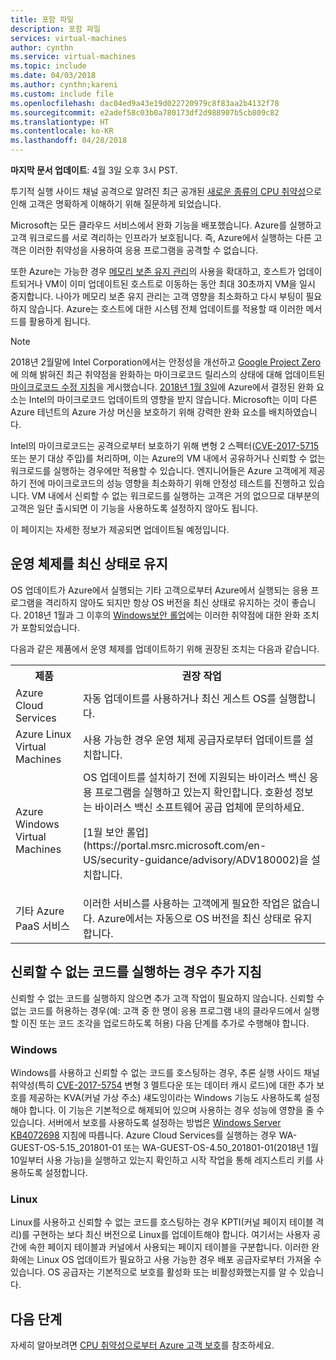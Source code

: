 ```yaml
---
title: 포함 파일
description: 포함 파일
services: virtual-machines
author: cynthn
ms.service: virtual-machines
ms.topic: include
ms.date: 04/03/2018
ms.author: cynthn;kareni
ms.custom: include file
ms.openlocfilehash: dac04ed9a43e19d022720979c8f83aa2b4132f78
ms.sourcegitcommit: e2adef58c03b0a780173df2d988907b5cb809c82
ms.translationtype: HT
ms.contentlocale: ko-KR
ms.lasthandoff: 04/28/2018
---
```

**마지막 문서 업데이트**: 4월 3일 오후 3시 PST.

투기적 실행 사이드 채널 공격으로 알려진 최근 공개된 [새로운 종류의 CPU 취약성](https://portal.msrc.microsoft.com/en-US/security-guidance/advisory/ADV180002)으로 인해 고객은 명확하게 이해하기 위해 질문하게 되었습니다.  

Microsoft는 모든 클라우드 서비스에서 완화 기능을 배포했습니다. Azure를 실행하고 고객 워크로드를 서로 격리하는 인프라가 보호됩니다.  즉, Azure에서 실행하는 다른 고객은 이러한 취약성을 사용하여 응용 프로그램을 공격할 수 없습니다.

또한 Azure는 가능한 경우 [메모리 보존 유지 관리](https://docs.microsoft.com/azure/virtual-machines/windows/maintenance-and-updates#memory-preserving-maintenance)의 사용을 확대하고, 호스트가 업데이트되거나 VM이 이미 업데이트된 호스트로 이동하는 동안 최대 30초까지 VM을 일시 중지합니다.  나아가 메모리 보존 유지 관리는 고객 영향을 최소화하고 다시 부팅이 필요하지 않습니다.  Azure는 호스트에 대한 시스템 전체 업데이트를 적용할 때 이러한 메서드를 활용하게 됩니다.

> [!NOTE] 
> 2018년 2월말에 Intel Corporation에서는 안정성을 개선하고 [Google Project Zero](https://googleprojectzero.blogspot.com/2018/01/reading-privileged-memory-with-side.html)에 의해 밝혀진 최근 취약점을 완화하는 마이크로코드 릴리스의 상태에 대해 업데이트된 [마이크로코드 수정 지침](https://newsroom.intel.com/wp-content/uploads/sites/11/2018/03/microcode-update-guidance.pdf)을 게시했습니다. [2018년 1월 3일](https://azure.microsoft.com/blog/securing-azure-customers-from-cpu-vulnerability/)에 Azure에서 결정된 완화 요소는 Intel의 마이크로코드 업데이트의 영향을 받지 않습니다. Microsoft는 이미 다른 Azure 테넌트의 Azure 가상 머신을 보호하기 위해 강력한 완화 요소를 배치하였습니다.  
>
> Intel의 마이크로코드는 공격으로부터 보호하기 위해 변형 2 스펙터([CVE-2017-5715](https://www.cve.mitre.org/cgi-bin/cvename.cgi?name=2017-5715) 또는 분기 대상 주입)를 처리하며, 이는 Azure의 VM 내에서 공유하거나 신뢰할 수 없는 워크로드를 실행하는 경우에만 적용할 수 있습니다. 엔지니어들은 Azure 고객에게 제공하기 전에 마이크로코드의 성능 영향을 최소화하기 위해 안정성 테스트를 진행하고 있습니다.  VM 내에서 신뢰할 수 없는 워크로드를 실행하는 고객은 거의 없으므로 대부분의 고객은 일단 출시되면 이 기능을 사용하도록 설정하지 않아도 됩니다. 
>
> 이 페이지는 자세한 정보가 제공되면 업데이트될 예정입니다.  






## <a name="keeping-your-operating-systems-up-to-date"></a>운영 체제를 최신 상태로 유지

OS 업데이트가 Azure에서 실행되는 기타 고객으로부터 Azure에서 실행되는 응용 프로그램을 격리하지 않아도 되지만 항상 OS 버전을 최신 상태로 유지하는 것이 좋습니다. 2018년 1월과 그 이후의 [Windows보안 롤업](https://portal.msrc.microsoft.com/en-US/security-guidance/advisory/ADV180002)에는 이러한 취약점에 대한 완화 조치가 포함되었습니다.

다음과 같은 제품에서 운영 체제를 업데이트하기 위해 권장된 조치는 다음과 같습니다. 

<table>
<tr>
<th>제품</th> <th>권장 작업 </th>
</tr>
<tr>
<td>Azure Cloud Services </td>  <td>자동 업데이트를 사용하거나 최신 게스트 OS를 실행합니다.</td>
</tr>
<tr>
<td>Azure Linux Virtual Machines</td> <td>사용 가능한 경우 운영 체제 공급자로부터 업데이트를 설치합니다. </td>
</tr>
<tr>
<td>Azure Windows Virtual Machines </td> <td>OS 업데이트를 설치하기 전에 지원되는 바이러스 백신 응용 프로그램을 실행하고 있는지 확인합니다. 호환성 정보는 바이러스 백신 소프트웨어 공급 업체에 문의하세요.<p> [1월 보안 롤업](https://portal.msrc.microsoft.com/en-US/security-guidance/advisory/ADV180002)을 설치합니다. </p></td>
</tr>
<tr>
<td>기타 Azure PaaS 서비스</td> <td>이러한 서비스를 사용하는 고객에게 필요한 작업은 없습니다. Azure에서는 자동으로 OS 버전을 최신 상태로 유지합니다. </td>
</tr>
</table>

## <a name="additional-guidance-if-you-are-running-untrusted-code"></a>신뢰할 수 없는 코드를 실행하는 경우 추가 지침 

신뢰할 수 없는 코드를 실행하지 않으면 추가 고객 작업이 필요하지 않습니다. 신뢰할 수 없는 코드를 허용하는 경우(예: 고객 중 한 명이 응용 프로그램 내의 클라우드에서 실행할 이진 또는 코드 조각을 업로드하도록 허용) 다음 단계를 추가로 수행해야 합니다.  


### <a name="windows"></a>Windows 
Windows를 사용하고 신뢰할 수 없는 코드를 호스팅하는 경우, 추론 실행 사이드 채널 취약성(특히 [CVE-2017-5754](https://www.cve.mitre.org/cgi-bin/cvename.cgi?name=2017-5754) 변형 3 멜트다운 또는 데이터 캐시 로드)에 대한 추가 보호를 제공하는 KVA(커널 가상 주소) 섀도잉이라는 Windows 기능도 사용하도록 설정해야 합니다. 이 기능은 기본적으로 해제되어 있으며 사용하는 경우 성능에 영향을 줄 수 있습니다. 서버에서 보호를 사용하도록 설정하는 방법은 [Windows Server KB4072698](https://support.microsoft.com/help/4072698/windows-server-guidance-to-protect-against-the-speculative-execution) 지침에 따릅니다. Azure Cloud Services를 실행하는 경우 WA-GUEST-OS-5.15_201801-01 또는 WA-GUEST-OS-4.50_201801-01(2018년 1월 10일부터 사용 가능)을 실행하고 있는지 확인하고 시작 작업을 통해 레지스트리 키를 사용하도록 설정합니다.


### <a name="linux"></a>Linux
Linux를 사용하고 신뢰할 수 없는 코드를 호스팅하는 경우 KPTI(커널 페이지 테이블 격리)를 구현하는 보다 최신 버전으로 Linux를 업데이트해야 합니다. 여기서는 사용자 공간에 속한 페이지 테이블과 커널에서 사용되는 페이지 테이블을 구분합니다. 이러한 완화에는 Linux OS 업데이트가 필요하고 사용 가능한 경우 배포 공급자로부터 가져올 수 있습니다. OS 공급자는 기본적으로 보호를 활성화 또는 비활성화했는지를 알 수 있습니다.



## <a name="next-steps"></a>다음 단계

자세히 알아보려면 [CPU 취약성으로부터 Azure 고객 보호](https://azure.microsoft.com/blog/securing-azure-customers-from-cpu-vulnerability/)를 참조하세요.
